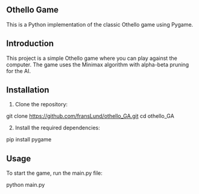 Othello Game
------------
This is a Python implementation of the classic Othello game using Pygame.

Introduction
------------
This project is a simple Othello game where you can play against the computer. The game uses the Minimax algorithm with alpha-beta pruning for the AI.

Installation
------------
1. Clone the repository:

git clone https://github.com/fransLund/othello_GA.git
cd othello_GA

2. Install the required dependencies:
   
pip install pygame

Usage
-----
To start the game, run the main.py file:

python main.py

